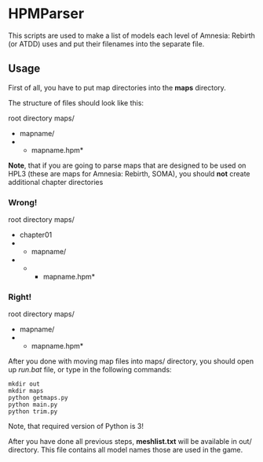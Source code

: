 # HPMParser

This scripts are used to make a list of models each level of Amnesia: Rebirth (or ATDD) uses and put their filenames into the separate file.

## Usage

First of all, you have to put map directories into the **maps** directory.

The structure of files should look like this:

root directory
maps/
- mapname/
- - mapname.hpm*

**Note**, that if you are going to parse maps that are designed to be used on HPL3 (these are maps for Amnesia: Rebirth, SOMA), you should **not** create additional chapter directories

### Wrong!

root directory
maps/
- chapter01
- - mapname/
- - - mapname.hpm*

### Right!

root directory
maps/
- mapname/
- - mapname.hpm*

After you done with moving map files into maps/ directory, you should open up *run.bat* file, or type in the following commands:

```
mkdir out
mkdir maps
python getmaps.py
python main.py
python trim.py
```

Note, that required version of Python is 3!

After you have done all previous steps, **meshlist.txt** will be available in out/ directory. This file contains all model names those are used in the game.
